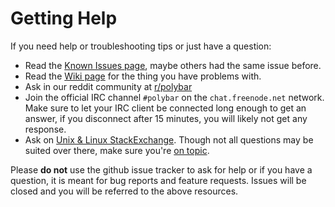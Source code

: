 Getting Help
============

If you need help or troubleshooting tips or just have a question:

* Read the [Known Issues page](https://github.com/jaagr/polybar/wiki/Known-Issues), maybe others had the same issue before.
* Read the [Wiki page](https://github.com/jaagr/polybar/wiki) for the thing you have problems with.
* Ask in our reddit community at [r/polybar](https://www.reddit.com/r/polybar)
* Join the official IRC channel `#polybar` on the `chat.freenode.net` network. Make sure to let your IRC client be connected long enough to get an answer, if you disconnect after 15 minutes, you will likely not get any response.
* Ask on [Unix & Linux StackExchange](https://unix.stackexchange.com/). Though not all questions may be suited over there, make sure you're [on topic](https://unix.stackexchange.com/help/on-topic).

Please **do not** use the github issue tracker to ask for help or if you have a question, it is meant for bug reports and feature requests. Issues will be closed and you will be referred to the above resources.

